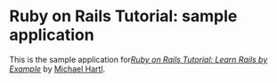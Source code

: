 # Ruby on Rails Tutorial: sample application
This is the sample application for[*Ruby on Rails Tutorial: Learn Rails by Example*](http://railstutorial.org/)
by [Michael Hartl](http://michaelhartl.com/).
